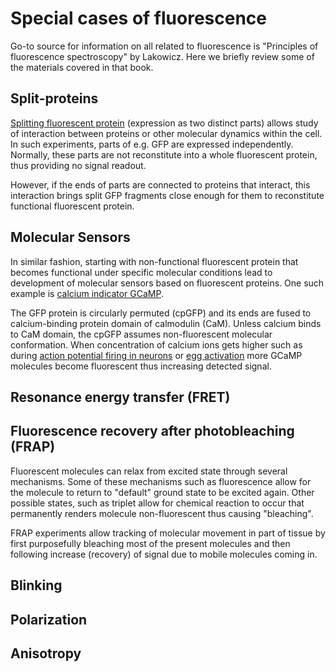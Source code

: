# Special cases of fluorescence

Go-to source for information on all related to fluorescence is "Principles of fluorescence spectroscopy" by Lakowicz. Here we briefly review some of the materials covered in that book.

## Split-proteins

[Splitting fluorescent protein](https://pubs.acs.org/doi/full/10.1021/ja046699g) (expression as two distinct parts) allows study of interaction between proteins or other molecular dynamics within the cell. In such experiments, parts of e.g. GFP are expressed independently. Normally, these parts are not reconstitute into a whole fluorescent protein, thus providing no signal readout.

However, if the ends of parts are connected to proteins that interact, this interaction brings split GFP fragments close enough for them to reconstitute functional fluorescent protein.

## Molecular Sensors

In similar fashion, starting with non-functional fluorescent protein that becomes functional under specific molecular conditions lead to development of molecular sensors based on fluorescent proteins. One such example is [calcium indicator GCaMP](https://www.nature.com/articles/nbt0201_137).

The GFP protein is circularly permuted (cpGFP) and its ends are fused to calcium-binding protein domain of calmodulin (CaM). Unless calcium binds to CaM domain, the cpGFP assumes non-fluorescent molecular conformation. When concentration of calcium ions gets higher such as during [action potential firing in neurons](https://www.nature.com/articles/s41586-023-05828-9) or [egg activation](https://www.pnas.org/doi/10.1073/pnas.1906967116) more GCaMP molecules become fluorescent thus increasing detected signal.

## Resonance energy transfer (FRET)

## Fluorescence recovery after photobleaching (FRAP)

Fluorescent molecules can relax from excited state through several mechanisms. Some of these mechanisms such as fluorescence allow for the molecule to return to "default" ground state to be excited again. Other possible states, such as triplet allow for chemical reaction to occur that permanently renders molecule non-fluorescent thus causing "bleaching".

FRAP experiments allow tracking of molecular movement in part of tissue by first purposefully bleaching most of the present molecules and then following increase (recovery) of signal due to mobile molecules coming in.

## Blinking

## Polarization

## Anisotropy
